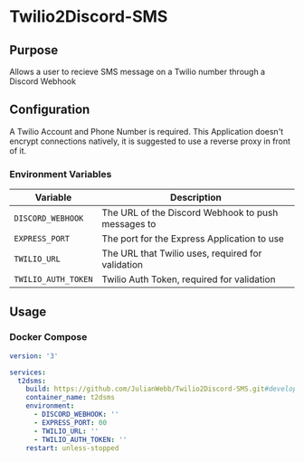 # Twilio2Discord-SMS

## Purpose
Allows a user to recieve SMS message on a Twilio number through a Discord Webhook

## Configuration

A Twilio Account and Phone Number is required.
This Application doesn't encrypt connections natively, it is suggested to use a reverse proxy in front of it.

### Environment Variables
| Variable | Description |
--- | ---
`DISCORD_WEBHOOK` | The URL of the Discord Webhook to push messages to
`EXPRESS_PORT` | The port for the Express Application to use
`TWILIO_URL` | The URL that Twilio uses, required for validation
`TWILIO_AUTH_TOKEN` | Twilio Auth Token, required for validation


## Usage
### Docker Compose
```yml
version: '3'

services:
  t2dsms:
    build: https://github.com/JulianWebb/Twilio2Discord-SMS.git#development
    container_name: t2dsms
    environment:
      - DISCORD_WEBHOOK: ''
      - EXPRESS_PORT: 00
      - TWILIO_URL: ''
      - TWILIO_AUTH_TOKEN: ''
    restart: unless-stopped
```